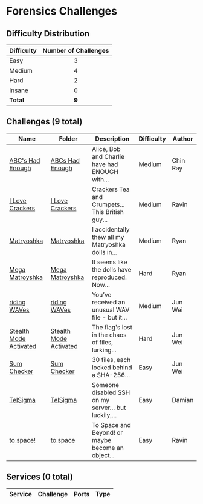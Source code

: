 
# Forensics Challenges

## Difficulty Distribution
| Difficulty | Number of Challenges |
|------------|:--------------------:|
| Easy | 3 |
| Medium | 4 |
| Hard | 2 |
| Insane | 0 |
| **Total** | **9** |

## Challenges (9 total)
| Name | Folder | Description | Difficulty | Author |
|------|--------|-------------|------------|--------|
| [ABC's Had Enough](<./ABCs Had Enough>) | [ABCs Had Enough](<./ABCs Had Enough>) | Alice, Bob and Charlie have had ENOUGH with... | Medium | Chin Ray |
| [I Love Crackers](<./I Love Crackers>) | [I Love Crackers](<./I Love Crackers>) | Crackers Tea and Crumpets... This British guy... | Medium | Ravin |
| [Matryoshka](<./Matryoshka>) | [Matryoshka](<./Matryoshka>) | I accidentally thew all my Matryoshka dolls in... | Medium | Ryan |
| [Mega Matroyshka](<./Mega Matroyshka>) | [Mega Matroyshka](<./Mega Matroyshka>) | It seems like the dolls have reproduced. Now... | Hard | Ryan |
| [riding WAVes](<./riding WAVes>) | [riding WAVes](<./riding WAVes>) | You’ve received an unusual WAV file - but it... | Medium | Jun Wei |
| [Stealth Mode Activated](<./Stealth Mode Activated>) | [Stealth Mode Activated](<./Stealth Mode Activated>) | The flag's lost in the chaos of files, lurking... | Hard | Jun Wei |
| [Sum Checker](<./Sum Checker>) | [Sum Checker](<./Sum Checker>) | 30 files, each locked behind a SHA-256... | Easy | Jun Wei |
| [TelSigma](<./TelSigma>) | [TelSigma](<./TelSigma>) | Someone disabled SSH on my server… but luckily,... | Easy | Damian |
| [to space!](<./to space>) | [to space](<./to space>) | To Space and Beyond! or maybe become an object... | Easy | Ravin |

## Services (0 total)
| Service | Challenge | Ports | Type |
|---------|-----------|-------|------|

